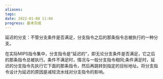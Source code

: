 ```yaml
---
aliases: 
tags: 
date: 2022-01-08 11:04
progress: 基本完成
---
```


延迟的分支：不管分支条件是否满足，分支指令之后的那条指令总被执行的一种分支。

在实际MIPS指令集中，分支指令是“延迟的”，即无论分支条件是否满足，它之后的那条指令总被执行。条件不满足时，情况与一般分支指令相同;条件满足时，延迟的分支指令先执行它下面的那条指令，然后再跳转到指定的目标地址。将分支指令设计为延迟的原因是减轻流水线对分支指令的影响。